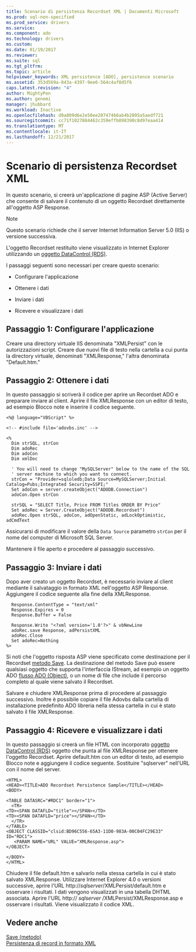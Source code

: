 ```yaml
---
title: Scenario di persistenza Recordset XML | Documenti Microsoft
ms.prod: sql-non-specified
ms.prod_service: drivers
ms.service: 
ms.component: ado
ms.technology: drivers
ms.custom: 
ms.date: 01/19/2017
ms.reviewer: 
ms.suite: sql
ms.tgt_pltfrm: 
ms.topic: article
helpviewer_keywords: XML persistence [ADO], persistence scenario
ms.assetid: 353d569a-043a-4397-9ee6-564c4af8d5f6
caps.latest.revision: "4"
author: MightyPen
ms.author: genemi
manager: jhubbard
ms.workload: Inactive
ms.openlocfilehash: d9a809d6e2e50ee20747466ab4b2895a5aedf721
ms.sourcegitcommit: cc71f1027884462c359effb898390c8d97eaa414
ms.translationtype: MT
ms.contentlocale: it-IT
ms.lasthandoff: 12/21/2017
---
```

# <a name="xml-recordset-persistence-scenario"></a>Scenario di persistenza Recordset XML
In questo scenario, si creerà un'applicazione di pagine ASP (Active Server) che consente di salvare il contenuto di un oggetto Recordset direttamente all'oggetto ASP Response.  
  
> [!NOTE]
>  Questo scenario richiede che il server Internet Information Server 5.0 (IIS) o versione successiva.  
  
 L'oggetto Recordset restituito viene visualizzato in Internet Explorer utilizzando un [oggetto DataControl (RDS)](../../../ado/reference/rds-api/datacontrol-object-rds.md).  
  
 I passaggi seguenti sono necessari per creare questo scenario:  
  
-   Configurare l'applicazione  
  
-   Ottenere i dati  
  
-   Inviare i dati  
  
-   Ricevere e visualizzare i dati  
  
## <a name="step-1-set-up-the-application"></a>Passaggio 1: Configurare l'applicazione  
 Creare una directory virtuale IIS denominata "XMLPersist" con le autorizzazioni script. Creare due nuovi file di testo nella cartella a cui punta la directory virtuale, denominati "XMLResponse," l'altra denominata "Default.htm."  
  
## <a name="step-2-get-the-data"></a>Passaggio 2: Ottenere i dati  
 In questo passaggio si scriverà il codice per aprire un Recordset ADO e preparare inviare al client. Aprire il file XMLResponse con un editor di testo, ad esempio Blocco note e inserire il codice seguente.  
  
```  
<%@ language="VBScript" %>  
  
<!-- #include file='adovbs.inc' -->  
  
<%  
  Dim strSQL, strCon  
  Dim adoRec   
  Dim adoCon   
  Dim xmlDoc   
  
  ' You will need to change "MySQLServer" below to the name of the SQL   
  ' server machine to which you want to connect.  
  strCon = "Provider=sqloledb;Data Source=MySQLServer;Initial Catalog=Pubs;Integrated Security=SSPI;"  
  Set adoCon = server.createObject("ADODB.Connection")  
  adoCon.Open strCon  
  
  strSQL = "SELECT Title, Price FROM Titles ORDER BY Price"  
  Set adoRec = Server.CreateObject("ADODB.Recordset")  
  adoRec.Open strSQL, adoCon, adOpenStatic, adLockOptimistic, adCmdText  
```  
  
 Assicurarsi di modificare il valore della `Data Source` parametro `strCon` per il nome del computer di Microsoft SQL Server.  
  
 Mantenere il file aperto e procedere al passaggio successivo.  
  
## <a name="step-3-send-the-data"></a>Passaggio 3: Inviare i dati  
 Dopo aver creato un oggetto Recordset, è necessario inviare al client mediante il salvataggio in formato XML nell'oggetto ASP Response. Aggiungere il codice seguente alla fine della XMLResponse.  
  
```  
  Response.ContentType = "text/xml"  
  Response.Expires = 0  
  Response.Buffer = False  
  
  Response.Write "<?xml version='1.0'?>" & vbNewLine  
  adoRec.save Response, adPersistXML  
  adoRec.Close  
  Set adoRec=Nothing  
%>  
```  
  
 Si noti che l'oggetto risposta ASP viene specificato come destinazione per il Recordset [metodo Save](../../../ado/reference/ado-api/save-method.md). La destinazione del metodo Save può essere qualsiasi oggetto che supporta l'interfaccia IStream, ad esempio un oggetto ADO [flusso ADO (Object)](../../../ado/reference/ado-api/stream-object-ado.md), o un nome di file che include il percorso completo al quale viene salvato il Recordset.  
  
 Salvare e chiudere XMLResponse prima di procedere al passaggio successivo. Inoltre è possibile copiare il file Adovbs dalla cartella di installazione predefinito ADO libreria nella stessa cartella in cui è stato salvato il file XMLResponse.  
  
## <a name="step-4-receive-and-display-the-data"></a>Passaggio 4: Ricevere e visualizzare i dati  
 In questo passaggio si creerà un file HTML con incorporato [oggetto DataControl (RDS)](../../../ado/reference/rds-api/datacontrol-object-rds.md) oggetto che punta al file XMLResponse per ottenere l'oggetto Recordset. Aprire default.htm con un editor di testo, ad esempio Blocco note e aggiungere il codice seguente. Sostituire "sqlserver" nell'URL con il nome del server.  
  
```  
<HTML>  
<HEAD><TITLE>ADO Recordset Persistence Sample</TITLE></HEAD>  
<BODY>  
  
<TABLE DATASRC="#RDC1" border="1">  
  <TR>  
<TD><SPAN DATAFLD="title"></SPAN></TD>  
<TD><SPAN DATAFLD="price"></SPAN></TD>  
  </TR>  
</TABLE>  
<OBJECT CLASSID="clsid:BD96C556-65A3-11D0-983A-00C04FC29E33" ID="RDC1">  
   <PARAM NAME="URL" VALUE="XMLResponse.asp">  
</OBJECT>  
  
</BODY>  
</HTML>  
```  
  
 Chiudere il file default.htm e salvarlo nella stessa cartella in cui è stato salvato XMLResponse. Utilizzare Internet Explorer 4.0 o versioni successive, aprire l'URL http://*sqlserver*/XMLPersist/default.htm e osservare i risultati. I dati vengono visualizzati in una tabella DHTML associata. Aprire l'URL http:// *sqlserver* /XMLPersist/XMLResponse.asp e osservare i risultati. Viene visualizzato il codice XML.  
  
## <a name="see-also"></a>Vedere anche  
 [Save (metodo)](../../../ado/reference/ado-api/save-method.md)   
 [Persistenza di record in formato XML](../../../ado/guide/data/persisting-records-in-xml-format.md)
